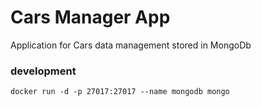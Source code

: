 # Cars Manager App
Application for Cars data management stored in MongoDb

### development

```docker run -d -p 27017:27017 --name mongodb mongo```